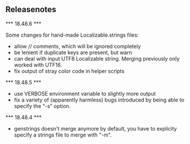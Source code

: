 ## Releasenotes

*** 18.48.6 ***

Some changes for hand-made Localizable.strings files:

* allow // comments, which will be ignored completely
* be lenient if duplicate keys are present, but warn 
* can deal with input UTF8 Localizable string. Merging previously only worked
with UTF16.
* fix output of stray color code in helper scripts


*** 18.48.5 ***

* use VERBOSE environment variable to slightly more output
* fix a variety of (apparently harmless) bugs introduced by being able to 
specify the "-s" option.

*** 18.48.4 ***
                      
* genstrings doesn't merge anymore by default, you have to explicity specify a
  strings file to merge with "-m".
    